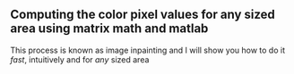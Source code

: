 ## Computing the color pixel values for any sized area using matrix math and matlab
This process is known as image inpainting and I will show you how to do it *fast*, intuitively and for *any* sized area 
